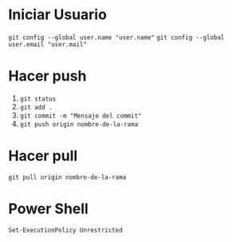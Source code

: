 # Iniciar Usuario

`git config --global user.name "user.name"`
`git config --global user.email "user.mail"`

# Hacer push

1. `git status`
2. `git add .`
3. `git commit -m "Mensaje del commit"`
4. `git push origin nombre-de-la-rama`

# Hacer pull

`git pull origin nombre-de-la-rama`

# Power Shell
`Set-ExecutionPolicy Unrestricted`